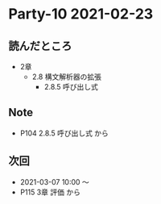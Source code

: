 # Party-10 2021-02-23
## 読んだところ
- 2章
  - 2.8 構文解析器の拡張
    - 2.8.5 呼び出し式

## Note
- P104 2.8.5 呼び出し式 から

## 次回
- 2021-03-07 10:00 〜
- P115 3章 評価 から

